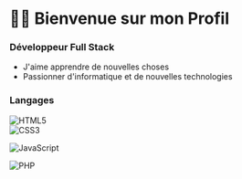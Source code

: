 <h1>👋🏽 Bienvenue sur mon Profil</h2>

### <p> Développeur Full Stack </p>
  - J'aime apprendre de nouvelles choses  
  - Passionner d'informatique et de nouvelles technologies  

### Langages

![HTML5](https://img.shields.io/badge/-HTML5-%23E44D27?style=for-the-badge&logo=html5&logoColor=ffffff)  
![CSS3](https://img.shields.io/badge/-CSS3-%231572B6?style=for-the-badge&logo=css3)  

![JavaScript](https://img.shields.io/badge/JAVASCRIPT-323330?style=for-the-badge&logo=javascript&logoColor=F7DF1E)

![PHP](https://img.shields.io/badge/php-%23777BB4.svg?style=for-the-badge&logo=php&logoColor=white)
